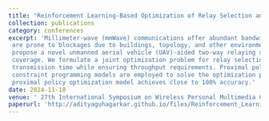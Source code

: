 ```yaml
---
title: "Reinforcement Learning-Based Optimization of Relay Selection and Transmission Scheduling for UAV-Aided mmWave Vehicular Networks"
collection: publications
category: conferences
excerpt: 'Millimeter-wave (mmWave) communications offer abundant bandwidth for vehicular networks; however, they
 are prone to blockages due to buildings, topology, and other environmental factors. To address these challenges, we
 propose a novel unmanned aerial vehicle (UAV)-aided two-way relaying system to enhance vehicular connectivity and
 coverage. We formulate a joint optimization problem for relay selection and transmission scheduling to minimize
 transmission time while ensuring throughput requirements. Proximal policy optimization, deep Q-network, and
 constraint programming models are employed to solve the optimization problem. Extensive evaluations reveal that the
 proximal policy optimization model achieves close to 100% accuracy.'
date: 2024-11-18
venue: ' 27th International Symposium on Wireless Personal Multimedia Communications (WPMC)'
paperurl: 'http://adityaguhagarkar.github.io/files/Reinforcement_Learning-Based_Optimization_of_Relay_Selection_and_Transmission_Scheduling_for_UAV-Aided_mmWave_Vehicular_Networks.pdf'
---
```


